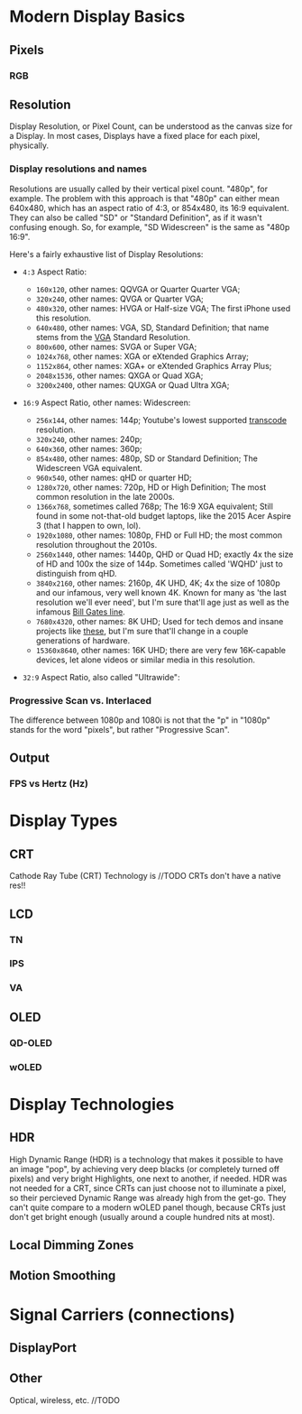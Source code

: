 # Modern Display Basics

## Pixels

### RGB

## Resolution

Display Resolution, or Pixel Count, can be understood as the canvas size for a Display. In most cases, Displays have a fixed place for each pixel, physically. 

### Display resolutions and names

Resolutions are usually called by their vertical pixel count. "480p", for example. The problem with this approach is that "480p" can either mean 640x480, which has an aspect ratio of 4:3, or 854x480, its 16:9 equivalent. They can also be called "SD" or "Standard Definition", as if it wasn't confusing enough. So, for example, "SD Widescreen" is the same as "480p 16:9".

Here's a fairly exhaustive list of Display Resolutions:

- `4:3` Aspect Ratio:
    - `160x120`, other names: QQVGA or Quarter Quarter VGA;
    - `320x240`, other names: QVGA or Quarter VGA;
    - `480x320`, other names: HVGA or Half-size VGA; The first iPhone used this resolution.
    - `640x480`, other names: VGA, SD, Standard Definition; that name stems from the [VGA]() Standard Resolution.
    - `800x600`, other names: SVGA or Super VGA;
    - `1024x768`, other names: XGA or eXtended Graphics Array; 
    - `1152x864`, other names: XGA+ or eXtended Graphics Array Plus;
    - `2048x1536`, other names: QXGA or Quad XGA;
    - `3200x2400`, other names: QUXGA or Quad Ultra XGA;


- `16:9` Aspect Ratio, other names: Widescreen:
    - `256x144`, other names: 144p; Youtube's lowest supported [transcode](../01%20-%20BIOS%20&%20OS/File%20Types.md#transcoding) resolution.
    - `320x240`, other names: 240p;
    - `640x360`, other names: 360p;
    - `854x480`, other names: 480p, SD or Standard Definition; The Widescreen VGA equivalent.
    - `960x540`, other names: qHD or quarter HD;
    - `1280x720`, other names: 720p, HD or High Definition; The most common resolution in the late 2000s.
    - `1366x768`, sometimes called 768p; The 16:9 XGA equivalent; Still found in some not-that-old budget laptops, like the 2015 Acer Aspire 3 (that I happen to own, lol).
    - `1920x1080`, other names: 1080p, FHD or Full HD; the most common resolution throughout the 2010s.
    - `2560x1440`, other names: 1440p, QHD or Quad HD; exactly 4x the size of HD and 100x the size of 144p. Sometimes called 'WQHD' just to distinguish from qHD.
    - `3840x2160`, other names: 2160p, 4K UHD, 4K; 4x the size of 1080p and our infamous, very well known 4K. Known for many as 'the last resolution we'll ever need', but I'm sure that'll age just as well as the infamous [Bill Gates line](https://quoteinvestigator.com/2011/09/08/640k-enough/).
    - `7680x4320`, other names: 8K UHD; Used for tech demos and insane projects like [these](https://www.holoxica.com/looking-glass-8k-gen2), but I'm sure that'll change in a couple generations of hardware.
    - `15360x8640`, other names: 16K UHD; there are very few 16K-capable devices, let alone videos or similar media in this resolution.


- `32:9` Aspect Ratio, also called "Ultrawide":

### Progressive Scan vs. Interlaced

The difference between 1080p and 1080i is not that the "p" in "1080p" stands for the word "pixels", but rather "Progressive Scan".

## Output

### FPS vs Hertz (Hz)

# Display Types

## CRT

Cathode Ray Tube (CRT) Technology is //TODO
CRTs don't have a native res!!

## LCD

### TN

### IPS

### VA

## OLED

### QD-OLED

### wOLED

# Display Technologies

## HDR

High Dynamic Range (HDR) is a technology that makes it possible to have an image "pop", by achieving very deep blacks (or completely turned off pixels) and very bright Highlights, one next to another, if needed. HDR was not needed for a CRT, since CRTs can just choose not to illuminate a pixel, so their percieved Dynamic Range was already high from the get-go. They can't quite compare to a modern wOLED panel though, because CRTs just don't get bright enough (usually around a couple hundred nits at most).

## Local Dimming Zones

## Motion Smoothing

# Signal Carriers (connections)



## DisplayPort

## Other

Optical, wireless, etc. //TODO